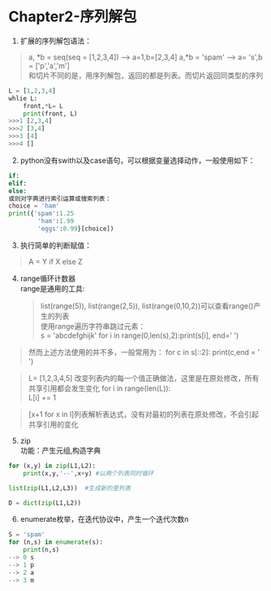 # Chapter2-序列解包
1. 扩展的序列解包语法：
>a, *b = seq(seq = [1,2,3,4]) --> a=1,b=[2,3,4]
>a,*b = 'spam' --> a= 's',b = ['p','a','m']  
>和切片不同的是，用序列解包，返回的都是列表。而切片返回同类型的序列
```python
L = [1,2,3,4]
whlie L:
    front,*L= L
    print(front, L)
>>>1 [2,3,4]
>>>2 [3,4]
>>>3 [4]
>>>4 []
```
2. python没有swith以及case语句，可以根据变量选择动作，一般使用如下：  
```python
if:
elif:
else:
或则对字典进行索引运算或搜索列表：
choice = 'ham'
print({'spam':1.25
        'ham':1.99
        'eggs':0.99}[choice])

```
3. 执行简单的判断赋值：
> A = Y if X else Z

4. range循环计数器  
   range是通用的工具:
   >list(range(5)), list(range(2,5)), list(range(0,10,2))可以查看range()产生的列表  
   >使用range遍历字符串跳过元素：  
   >s = 'abcdefghijk'
   >for i in range(0,len(s),2):print(s[i], end=' ')

>然而上述方法使用的并不多，一般常用为：
>for c in s[::2]: print(c,end = ' ')

>L= [1,2,3,4,5]  改变列表内的每一个值正确做法，这里是在原处修改，所有共享引用都会发生变化
>for i in range(len(L)):  
>   L[i] += 1

>[x+1 for x in l]列表解析表达式，没有对最初的列表在原处修改，不会引起共享引用的变化

5. zip  
功能：产生元组,构造字典
```python
for (x,y) in zip(L1,L2):
    print(x,y,'--',x+y) #以两个列表同时循环

list(zip(L1,L2,L3))  #生成新的里列表

D = dict(zip(L1,L2))
```

6. enumerate枚举，在迭代协议中，产生一个迭代次数n  
```python
S = 'spam'
for (n,s) in enumerate(s):
    print(n,s)
--> 0 s
--> 1 p
--> 2 a 
--> 3 m
```
